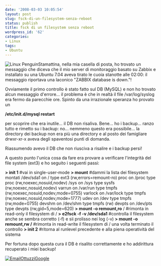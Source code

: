 ```yaml
---
date: '2008-03-03 10:05:54'
layout: post
slug: fsck-di-un-filesystem-senza-reboot
status: publish
title: fsck di un filesystem senza reboot
wordpress_id: '62'
categories:
- Linux
tags:
- Ubuntu
---
```


![Linux Penguin](/images/2008/03/linuxpenguin.gif)Stamattina, nella mia casella di posta, ho trovato un messaggio che diceva che il mio server di monitoraggio basato su Zabbix e installato su una Ubuntu 7.04 aveva tirato le cuoia stanotte alle 02:00: il messaggio riportava una laconico "ZABBIX database is down."!

Ovviamente il primo controllo è stato fatto sul DB (MySQL) e non ho trovato alcun messaggio d'errore... il problema è che in realtà il file /var/log/syslog era fermo da parecchie ore. Spinto da una irrazionale speranza ho provato un


**/etc/init.d/mysql restart**


per scoprire che era inutile... il DB non risaliva. Bene... ho i backup... ranzo tutto e rimetto su i backup: no... nemmeno questo era possibile... la directory dei backup non era più una directory e al posto dei famigliare drwxr-xr-x aveva degli spaventosi punti di domanda.

Riassumendo avevo il DB che non riusciva a risalire e i backup persi!

A questo punto l'unica cosa da fare era provare a verificare l'integrità del file system (ext3) e ho seguito i seguenti passi:



**> init 1** #vai in single-user-mode
**> mount** #dammi la lista dei filesystem montati
/dev/sda1 on / type ext3 (rw,errors=remount-ro)
proc on /proc type proc (rw,noexec,nosuid,nodev)
/sys on /sys type sysfs (rw,noexec,nosuid,nodev)
varrun on /var/run type tmpfs (rw,noexec,nosuid,nodev,mode=0755)
varlock on /var/lock type tmpfs (rw,noexec,nosuid,nodev,mode=1777)
udev on /dev type tmpfs (rw,mode=0755)
devshm on /dev/shm type tmpfs (rw)
devpts on /dev/pts type devpts (rw,gid=5,mode=620)
**> mount -o remount,ro** / #rimonta in read-only il filesystem di /
**> e2fsck -f -v /dev/sda1** #controlla il filesystem anche se sembra corretto (-f) e sii prolisso nei log (-v)
**> mount -o remount,rw /** #rimonta in read-write il filesystem di / una volta terminato il controllo
**> init 2** #ritorna al runlevel precedente e alla piena operatività del sistema

Per fortuna dopo questa cura il DB è risalito correttamente e ho addirittura recuperato i miei backup!

[![EmailOttuzziGoogle](/images/2008/02/ottuzzigoogle.png)](mailto:ottuzzi@gmail.com)
